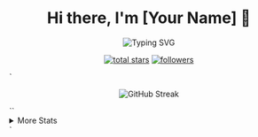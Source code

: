 <h1 align="center">Hi there, I'm [Your Name] 👋</h1> <!-- Quick Tip: Replace [Your Name] with your actual name --> <p align="center"> <img src="https://readme-typing-svg.demolab.com?font=Fira+Code&pause=1000&color=5TE2F5&center=true&vCenter=true&width=435&lines=Full+Stack+Developer;Always+learning+new+things" alt="Typing SVG" /> </p>
<p align="center">
  <a href="https://github.com/yourusername?tab=repositories&sort=stargazers">
    <img alt="total stars" title="Total stars on GitHub" src="https://custom-icon-badges.demolab.com/github/stars/yourusername?color=9DF9EF&style=for-the-badge&labelColor=5TE2F5&logo=star"/></a>
  <a href="https://github.com/yourusername?tab=followers">
    <img alt="followers" title="Follow me on Github" src="https://custom-icon-badges.demolab.com/github/followers/yourusername?color=FFA6B9&labelColor=A28089&style=for-the-badge&logo=person-add&label=Follow&logoColor=white"/></a>
</p>
`<p align="center">
  <img src="https://github-readme-streak-stats.herokuapp.com/?user=yourusername&theme=tokyonight&hide_border=true" alt="GitHub Streak" />
</p>``<details>
  <summary>More Stats</summary>
  <br>
  <img src="https://github-readme-stats.vercel.app/api?username=yourusername&show_icons=true&theme=tokyonight&hide_border=true" alt="GitHub Stats" />
  <img src="https://github-readme-stats.vercel.app/api/top-langs/?username=yourusername&layout=compact&theme=tokyonight&hide_border=true" alt="Top Languages" />
</details>`

